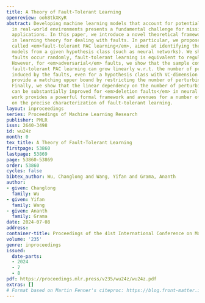 ```yaml
---
title: A Theory of Fault-Tolerant Learning
openreview: ooh8tkXKyR
abstract: Developing machine learning models that account for potential faults encountered
  in real-world environments presents a fundamental challenge for mission-critical
  applications. In this paper, we introduce a novel theoretical framework grounded
  in learning theory for dealing with faults. In particular, we propose a framework
  called <em>fault-tolerant PAC learning</em>, aimed at identifying the most fault-tolerant
  models from a given hypothesis class (such as neural networks). We show that if
  faults occur randomly, fault-tolerant learning is equivalent to regular PAC learning.
  However, for <em>adversarial</em> faults, we show that the sample complexity of
  fault-tolerant PAC learning can grow linearly w.r.t. the number of perturbing functions
  induced by the faults, even for a hypothesis class with VC-dimension 1. We then
  provide a matching upper bound by restricting the number of perturbing functions.
  Finally, we show that the linear dependency on the number of perturbing functions
  can be substantially improved for <em>deletion faults</em> in neural networks. Our
  work provides a powerful formal framework and avenues for a number of future investigations
  on the precise characterization of fault-tolerant learning.
layout: inproceedings
series: Proceedings of Machine Learning Research
publisher: PMLR
issn: 2640-3498
id: wu24z
month: 0
tex_title: A Theory of Fault-Tolerant Learning
firstpage: 53860
lastpage: 53869
page: 53860-53869
order: 53860
cycles: false
bibtex_author: Wu, Changlong and Wang, Yifan and Grama, Ananth
author:
- given: Changlong
  family: Wu
- given: Yifan
  family: Wang
- given: Ananth
  family: Grama
date: 2024-07-08
address:
container-title: Proceedings of the 41st International Conference on Machine Learning
volume: '235'
genre: inproceedings
issued:
  date-parts:
  - 2024
  - 7
  - 8
pdf: https://proceedings.mlr.press/v235/wu24z/wu24z.pdf
extras: []
# Format based on Martin Fenner's citeproc: https://blog.front-matter.io/posts/citeproc-yaml-for-bibliographies/
---
```

